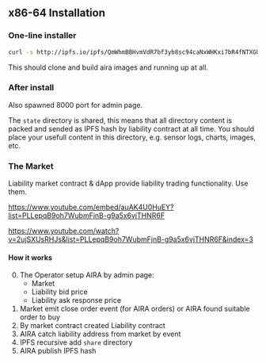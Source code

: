 ## x86-64 Installation 

### One-line installer

```bash
curl -s http://ipfs.io/ipfs/QmWhmBBHvmVdR7bf3yb8sc94caNxWHKxi7bR4fNTXGUARP | bash
```

This should clone and build aira images and running up at all.

### After install

Also spawned 8000 port for admin page.

The `state` directory is shared, this means that all directory content is packed
and sended as IPFS hash by liability contract at all time. You should place your
usefull content in this directory, e.g. sensor logs, charts, images, etc.

### The Market

Liability market contract & dApp provide liability trading functionality. Use them. 

https://www.youtube.com/embed/auAK4U0HuEY?list=PLLepqB9oh7WubmFjnB-g9a5x6vjTHNR6F

https://www.youtube.com/watch?v=2ujSXUsRHJs&list=PLLepqB9oh7WubmFjnB-g9a5x6vjTHNR6F&index=3

#### How it works

0. The Operator setup AIRA by admin page:
    - Market
    - Liability bid price
    - Liability ask response price
1. Market emit close order event (for AIRA orders) or AIRA found suitable order to buy 
2. By market contract created Liability contract
3. AIRA catch liability address from market by event
4. IPFS recursive add `share` directory
5. AIRA publish IPFS hash

